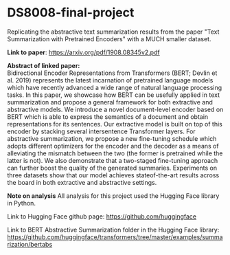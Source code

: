 # DS8008-final-project
Replicating the abstractive text summarization results from the paper "Text Summarization with Pretrained Encoders" with a MUCH smaller dataset.

**Link to paper**: https://arxiv.org/pdf/1908.08345v2.pdf

**Abstract of linked paper:**  
Bidirectional Encoder Representations from Transformers (BERT; Devlin et al. 2019) represents the latest incarnation of pretrained language models which have recently advanced a wide range of natural language processing tasks. In this paper, we showcase how BERT
can be usefully applied in text summarization and propose a general framework for both extractive and abstractive models. We introduce a novel document-level encoder based on BERT which is able to express the semantics of a document and obtain representations for its sentences. Our extractive model is built on top of this encoder by stacking several intersentence Transformer layers. For abstractive summarization, we propose a new fine-tuning schedule which adopts different optimizers for the encoder and the decoder as a means of alleviating the mismatch between the two (the former is pretrained while the latter is not). We also demonstrate that a two-staged fine-tuning approach can further boost the quality of the generated summaries. Experiments on three datasets show that our model achieves stateof-the-art results across the board in both extractive and abstractive settings.

**Note on analysis**
All analysis for this project used the Hugging Face library in Python.

Link to Hugging Face github page:
https://github.com/huggingface

Link to BERT Abstractive Summarization folder in the Hugging Face library:
https://github.com/huggingface/transformers/tree/master/examples/summarization/bertabs
